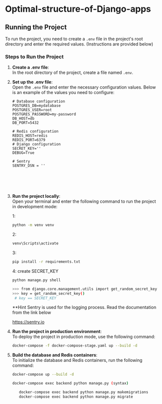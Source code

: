 
# Optimal-structure-of-Django-apps


## Running the Project

To run the project, you need to create a `.env` file in the project's root directory and enter the required values. (Instructions are provided below)

### Steps to Run the Project

1. **Create a .env file**:  
   In the root directory of the project, create a file named `.env`.

2. **Set up the .env file**:  
   Open the `.env` file and enter the necessary configuration values. Below is an example of the values you need to configure:

   ```env
   # Database configuration
   POSTGRES_DB=mydatabase
   POSTGRES_USER=root
   POSTGRES_PASSWORD=my-password
   DB_HOST=db
   DB_PORT=5432
   
   # Redis configuration
   REDIS_HOST=redis
   REDIS_PORT=6379
   # Django configuration
   SECRET_KEY=''
   DEBUG=True

   # Sentry 
   SENTRY_DSN = ''   






3. **Run the project locally**:  
   Open your terminal and enter the following command to run the project in development mode:

   1:
   
   ```bash
   python -m venv venv
   ```
   2:
   ```bash
   venv\Scripts\activate
   ```
   3:
   ```bash
   pip install -r requirements.txt
   ```
   4: create SECRET_KEY
   ```bash
   python manage.py shell
   
   ```
      
   ```bash
   >>> from django.core.management.utils import get_random_secret_key
   >>> key = get_random_secret_key()
    # key == SECRET_KEY   
   ```
   
   **Hint 
      Sentry is used for the logging process.
      Read the documentation from the link below

      https://sentry.io
   

   

   



6. **Run the project in production environment**:  
   To deploy the project in production mode, use the following command:

   ```bash
   docker-compose -f docker-compose-stage.yaml up --build -d
   ```

7. **Build the database and Redis containers**:  
   To initialize the database and Redis containers, run the following command:

   ```bash
   docker-compose up --build -d 
   ```
     
   ```bash
   docker-compose exec backend python manage.py (syntax)
   ``` 
   ```bash
      docker-compose exec backend python manage.py makemigrations 
      docker-compose exec backend python manage.py migrate
   ```       


   
